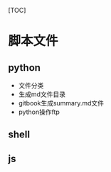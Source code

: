 [TOC]

# 脚本文件

## python

- 文件分类
- 生成md文件目录
- gitbook生成summary.md文件
- python操作ftp

## shell

## js

## 
